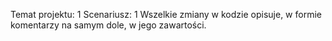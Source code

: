 Temat projektu: 1
Scenariusz: 1
Wszelkie zmiany w kodzie opisuje, w formie komentarzy na samym dole, w jego zawartości.

